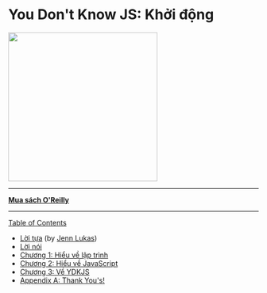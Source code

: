 # You Don't Know JS: Khởi động

<img src="cover.jpg" width="300">

-----

**[Mua sách O'Reilly](http://shop.oreilly.com/product/0636920039303.do)**

-----

[Table of Contents](toc.md)

* [Lời tựa](foreword.md) (by [Jenn Lukas](http://jennlukas.com))
* [Lời nói ](../preface.md)
* [Chương 1: Hiểu về lập trình](ch1.md)
* [Chương  2: Hiểu về JavaScript](ch2.md)
* [Chương 3: Về YDKJS](ch3.md)
* [Appendix A: Thank You's!](apA.md)

